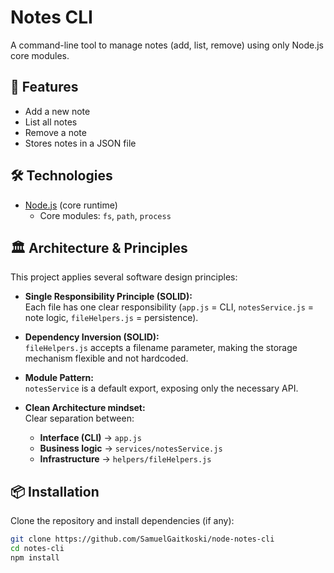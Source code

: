 # Notes CLI

A command-line tool to manage notes (add, list, remove) using only Node.js core modules.

## 🚀 Features
- Add a new note
- List all notes
- Remove a note
- Stores notes in a JSON file

## 🛠️ Technologies
- [Node.js](https://nodejs.org/) (core runtime)
  - Core modules: `fs`, `path`, `process`

## 🏛️ Architecture & Principles

This project applies several software design principles:

- **Single Responsibility Principle (SOLID):**  
  Each file has one clear responsibility (`app.js` = CLI, `notesService.js` = note logic, `fileHelpers.js` = persistence).

- **Dependency Inversion (SOLID):**  
  `fileHelpers.js` accepts a filename parameter, making the storage mechanism flexible and not hardcoded.

- **Module Pattern:**  
  `notesService` is a default export, exposing only the necessary API.

- **Clean Architecture mindset:**  
  Clear separation between:
  - **Interface (CLI)** → `app.js`
  - **Business logic** → `services/notesService.js`
  - **Infrastructure** → `helpers/fileHelpers.js`

## 📦 Installation
Clone the repository and install dependencies (if any):

```bash
git clone https://github.com/SamuelGaitkoski/node-notes-cli
cd notes-cli
npm install
